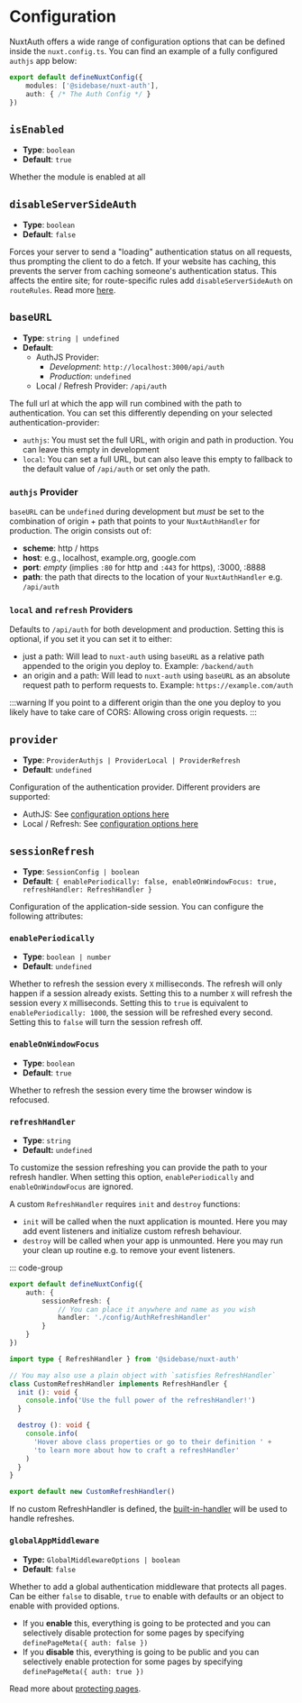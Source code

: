 # Configuration

NuxtAuth offers a wide range of configuration options that can be defined inside the `nuxt.config.ts`. You can find an example of a fully configured `authjs` app below:

```ts
export default defineNuxtConfig({
    modules: ['@sidebase/nuxt-auth'],
    auth: { /* The Auth Config */ }
})
```

## `isEnabled`

- **Type**: `boolean`
- **Default**: `true`

Whether the module is enabled at all

## `disableServerSideAuth`

- **Type**: `boolean`
- **Default**: `false`

Forces your server to send a "loading" authentication status on all requests, thus prompting the client to do a fetch. If your website has caching, this prevents the server from caching someone's authentication status. This affects the entire site; for route-specific rules add `disableServerSideAuth` on `routeRules`. Read more [here](/guide/advanced/caching).

## `baseURL`

- **Type**: `string | undefined`
- **Default**:
  - AuthJS Provider:
    - _Development_: `http://localhost:3000/api/auth`
    - _Production_: `undefined`
  - Local / Refresh Provider: `/api/auth`

The full url at which the app will run combined with the path to authentication. You can set this differently depending on your selected authentication-provider:

- `authjs`: You must set the full URL, with origin and path in production. You can leave this empty in development
- `local`: You can set a full URL, but can also leave this empty to fallback to the default value of `/api/auth` or set only the path.

### `authjs` Provider

`baseURL` can be `undefined` during development but _must_ be set to the combination of origin + path that points to your `NuxtAuthHandler` for production. The origin consists out of:
- **scheme**: http / https
- **host**: e.g., localhost, example.org, google.com
- **port**: _empty_ (implies `:80` for http and `:443` for https), :3000, :8888
- **path**: the path that directs to the location of your `NuxtAuthHandler` e.g. `/api/auth`

### `local` and `refresh` Providers

Defaults to `/api/auth` for both development and production. Setting this is optional, if you set it you can set it to either:
- just a path: Will lead to `nuxt-auth` using `baseURL` as a relative path appended to the origin you deploy to. Example: `/backend/auth`
- an origin and a path: Will lead to `nuxt-auth` using `baseURL` as an absolute request path to perform requests to. Example: `https://example.com/auth`

:::warning
If you point to a different origin than the one you deploy to you likely have to take care of CORS: Allowing cross origin requests.
:::

## `provider`

- **Type**: `ProviderAuthjs | ProviderLocal | ProviderRefresh`
- **Default**: `undefined`

Configuration of the authentication provider. Different providers are supported:
- AuthJS: See [configuration options here](/guide/authjs/quick-start#configuration)
- Local / Refresh: See [configuration options here](/guide/local/quick-start)

## `sessionRefresh`

- **Type**: `SessionConfig | boolean`
- **Default**: `{ enablePeriodically: false, enableOnWindowFocus: true, refreshHandler: RefreshHandler }`

Configuration of the application-side session. You can configure the following attributes:

### `enablePeriodically`

- **Type**: `boolean | number`
- **Default**: `undefined`

Whether to refresh the session every `X` milliseconds. The refresh will only happen if a session already exists.
Setting this to a number `X` will refresh the session every `X` milliseconds.
Setting this to `true` is equivalent to `enablePeriodically: 1000`, the session will be refreshed every second.
Setting this to `false` will turn the session refresh off. 

### `enableOnWindowFocus`


- **Type**: `boolean`
- **Default**: `true`

Whether to refresh the session every time the browser window is refocused.

### `refreshHandler`

- **Type**: `string`
- **Default:** `undefined`

To customize the session refreshing you can provide the path to your refresh handler. When setting this option, `enablePeriodically` and `enableOnWindowFocus` are ignored.

A custom `RefreshHandler` requires `init` and `destroy` functions:

- `init` will be called when the nuxt application is mounted. Here you may add event listeners and initialize custom refresh behaviour.
- `destroy` will be called when your app is unmounted. Here you may run your clean up routine e.g. to remove your event listeners.

::: code-group
```ts [nuxt.config.ts]
export default defineNuxtConfig({
    auth: {
        sessionRefresh: {
            // You can place it anywhere and name as you wish
            handler: './config/AuthRefreshHandler'
        }
    }
})
```

```ts [~/config/AuthRefreshHandler.ts]
import type { RefreshHandler } from '@sidebase/nuxt-auth'

// You may also use a plain object with `satisfies RefreshHandler`
class CustomRefreshHandler implements RefreshHandler {
  init (): void {
    console.info('Use the full power of the refreshHandler!')
  }

  destroy (): void {
    console.info(
      'Hover above class properties or go to their definition ' +
      'to learn more about how to craft a refreshHandler'
    )
  }
}

export default new CustomRefreshHandler()
```

If no custom RefreshHandler is defined, the [built-in-handler](https://github.com/sidebase/nuxt-auth/blob/main/src/runtime/utils/refreshHandler.ts) will be used to handle refreshes.

### `globalAppMiddleware`

- **Type:** `GlobalMiddlewareOptions | boolean`
- **Default**: `false`

Whether to add a global authentication middleware that protects all pages. Can be either `false` to disable, `true` to enable with defaults or an object to enable with provided options.

- If you **enable** this, everything is going to be protected and you can selectively disable protection for some pages by specifying `definePageMeta({ auth: false })`
- If you **disable** this, everything is going to be public and you can selectively enable protection for some pages by specifying `definePageMeta({ auth: true })`

Read more about [protecting pages](/guide/application-side/protecting-pages).
